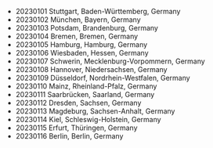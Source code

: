 * 20230101 Stuttgart, Baden-Württemberg, Germany
* 20230102 München, Bayern, Germany
* 20230103 Potsdam, Brandenburg, Germany
* 20230104 Bremen, Bremen, Germany
* 20230105 Hamburg, Hamburg, Germany
* 20230106 Wiesbaden, Hessen, Germany
* 20230107 Schwerin, Mecklenburg-Vorpommern, Germany
* 20230108 Hannover, Niedersachsen, Germany
* 20230109 Düsseldorf, Nordrhein-Westfalen, Germany
* 20230110 Mainz, Rheinland-Pfalz, Germany
* 20230111 Saarbrücken, Saarland, Germany
* 20230112 Dresden, Sachsen, Germany
* 20230113 Magdeburg, Sachsen-Anhalt, Germany
* 20230114 Kiel, Schleswig-Holstein, Germany
* 20230115 Erfurt, Thüringen, Germany
* 20230116 Berlin, Berlin, Germany
